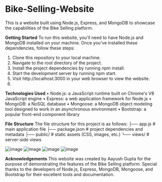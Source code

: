 # Bike-Selling-Website
This is a website built using Node.js, Express, and MongoDB to showcase the capabilities of the Bike Selling platform.

**Getting Started**
To run this website, you'll need to have Node.js and MongoDB installed on your machine. Once you've installed these dependencies, follow these steps:
1.	Clone this repository to your local machine.
2.	Navigate to the root directory of the project.
3.	Install the project dependencies by running npm install.
4.	Start the development server by running npm start.
5.	Visit http://localhost:3000 in your web browser to view the website.
6.	
**Technologies Used**
•	Node.js: a JavaScript runtime built on Chrome's V8 JavaScript engine
•	Express: a web application framework for Node.js
•	MongoDB: a NoSQL database
•	Mongoose: a MongoDB object modeling tool designed to work in an asynchronous environment
•	Bootstrap: a popular front-end component library

**File Structure**
The file structure for this project is as follows:
├── app.js                # main application file
├── package.json          # project dependencies and metadata
├── public/               # static assets (CSS, images, etc.)
└── views/                # server-side views

![image](https://user-images.githubusercontent.com/88281253/233129039-f604d7dc-4258-42fd-b8ca-0c796eb0d6ff.png)
![image](https://user-images.githubusercontent.com/88281253/233129116-3451a90b-0f0e-4397-9097-c1a2ac4497ce.png)
![image](https://user-images.githubusercontent.com/88281253/233129163-2900792c-a25c-48f3-9371-b9c3b8f6e2d9.png)
![image](https://user-images.githubusercontent.com/88281253/233129193-df0d75c4-f971-4007-a860-3836014a4fdd.png)


**Acknowledgements**
This website was created by Aayush Gupta for the purpose of demonstrating the features of the Bike Selling platform. Special thanks to the developers of Node.js, Express, MongoDB, Mongoose, and Bootstrap for their excellent tools and documentation.
